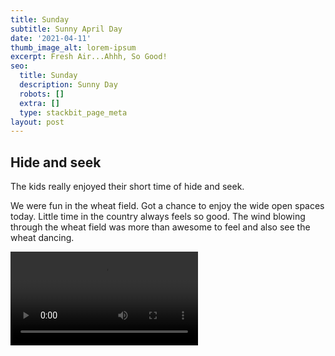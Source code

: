 ```yaml
---
title: Sunday
subtitle: Sunny April Day
date: '2021-04-11'
thumb_image_alt: lorem-ipsum
excerpt: Fresh Air...Ahhh, So Good!
seo:
  title: Sunday
  description: Sunny Day
  robots: []
  extra: []
  type: stackbit_page_meta
layout: post
---
```


## Hide and seek

The kids really enjoyed their short time of hide and seek.

We were fun in the wheat field. Got a chance to enjoy the wide open spaces today. Little time in the country always feels so good. The wind blowing through the wheat field was more than awesome to feel and also see the wheat dancing.

![Hide-Seek](/videos/IMG_2999.MOV)
